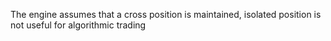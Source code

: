 The engine assumes that a cross position is maintained, isolated position is not useful for algorithmic trading
